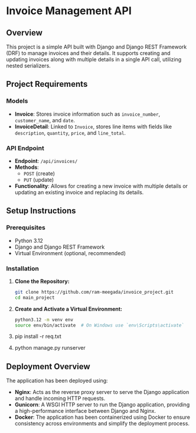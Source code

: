 # Invoice Management API

## Overview

This project is a simple API built with Django and Django REST Framework (DRF) to manage invoices and their details. It supports creating and updating invoices along with multiple details in a single API call, utilizing nested serializers.

## Project Requirements

### Models

- **Invoice**: Stores invoice information such as `invoice_number`, `customer_name`, and `date`.
- **InvoiceDetail**: Linked to `Invoice`, stores line items with fields like `description`, `quantity`, `price`, and `line_total`.

### API Endpoint

- **Endpoint**: `/api/invoices/`
- **Methods**: 
  - `POST` (create)
  - `PUT` (update)
- **Functionality**: Allows for creating a new invoice with multiple details or updating an existing invoice and replacing its details.

## Setup Instructions

### Prerequisites

- Python 3.12
- Django and Django REST Framework
- Virtual Environment (optional, recommended)

### Installation

1. **Clone the Repository:**

   ```bash
   git clone https://github.com/ram-meegada/invoice_project.git
   cd main_project
2. **Create and Activate a Virtual Environment:**

   ```bash
   python3.12 -m venv env
   source env/bin/activate  # On Windows use `env\Scripts\activate`
3. pip install -r req.txt
4. python manage.py runserver

## Deployment Overview

The application has been deployed using:

- **Nginx**: Acts as the reverse proxy server to serve the Django application and handle incoming HTTP requests.
- **Gunicorn**: A WSGI HTTP server to run the Django application, providing a high-performance interface between Django and Nginx.
- **Docker**: The application has been containerized using Docker to ensure consistency across environments and simplify the deployment process.
